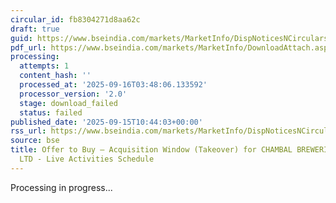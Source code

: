 ```yaml
---
circular_id: fb8304271d8aa62c
draft: true
guid: https://www.bseindia.com/markets/MarketInfo/DispNoticesNCirculars.aspx?Noticeid={F9C47D51-C42F-41AC-863D-EBE6B24D3575}&noticeno=20250915-19&dt=09/15/2025&icount=19&totcount=81&flag=0
pdf_url: https://www.bseindia.com/markets/MarketInfo/DownloadAttach.aspx?id=20250915-19&attachedId=
processing:
  attempts: 1
  content_hash: ''
  processed_at: '2025-09-16T03:48:06.133592'
  processor_version: '2.0'
  stage: download_failed
  status: failed
published_date: '2025-09-15T10:44:03+00:00'
rss_url: https://www.bseindia.com/markets/MarketInfo/DispNoticesNCirculars.aspx?Noticeid={F9C47D51-C42F-41AC-863D-EBE6B24D3575}&noticeno=20250915-19&dt=09/15/2025&icount=19&totcount=81&flag=0
source: bse
title: Offer to Buy – Acquisition Window (Takeover) for CHAMBAL BREWERIES DISTILLERIES
  LTD - Live Activities Schedule
---
```


Processing in progress...